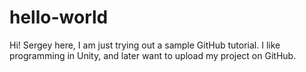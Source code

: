# hello-world

Hi! Sergey here, I am just trying out a sample GitHub tutorial. I like programming in Unity, and later want to upload my project on GitHub.
